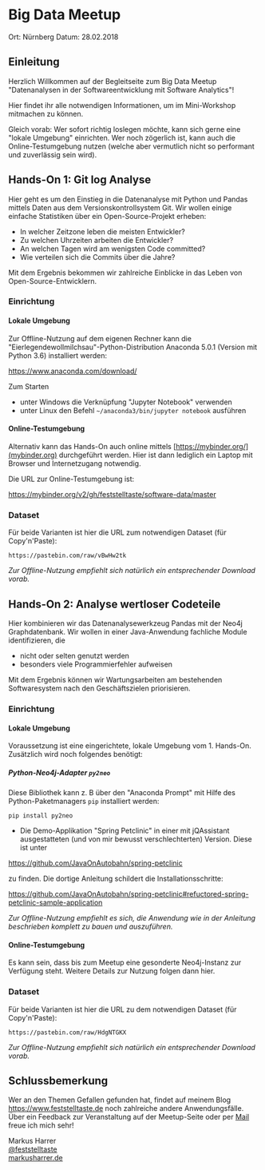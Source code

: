 # Big Data Meetup
Ort: Nürnberg
Datum: 28.02.2018

## Einleitung

Herzlich Willkommen auf der Begleitseite zum Big Data Meetup "Datenanalysen in der Softwareentwicklung mit Software Analytics"!

Hier findet ihr alle notwendigen Informationen, um im Mini-Workshop mitmachen zu können.

Gleich vorab: Wer sofort richtig loslegen möchte, kann sich gerne eine "lokale Umgebung" einrichten. Wer noch zögerlich ist, kann auch die Online-Testumgebung nutzen (welche aber vermutlich nicht so performant und zuverlässig sein wird).

## Hands-On 1: Git log Analyse

Hier geht es um den Einstieg in die Datenanalyse mit Python und Pandas mittels Daten aus dem Versionskontrollsystem Git. Wir wollen einige einfache Statistiken über ein Open-Source-Projekt erheben:

* In welcher Zeitzone leben die meisten Entwickler?
* Zu welchen Uhrzeiten arbeiten die Entwickler?
* An welchen Tagen wird am wenigsten Code committed?
* Wie verteilen sich die Commits über die Jahre?

Mit dem Ergebnis bekommen wir zahlreiche Einblicke in das Leben von Open-Source-Entwicklern.

### Einrichtung
#### Lokale Umgebung

Zur Offline-Nutzung auf dem eigenen Rechner kann die "Eierlegendewollmilchsau"-Python-Distribution Anaconda 5.0.1 (Version mit Python 3.6) installiert werden:

https://www.anaconda.com/download/

Zum Starten 
* unter Windows die Verknüpfung "Jupyter Notebook" verwenden
* unter Linux den Befehl `~/anaconda3/bin/jupyter notebook` ausführen


#### Online-Testumgebung

Alternativ kann das Hands-On auch online mittels [https://mybinder.org/](mybinder.org) durchgeführt werden. Hier ist dann lediglich ein Laptop mit Browser und Internetzugang notwendig.

Die URL zur Online-Testumgebung ist:

https://mybinder.org/v2/gh/feststelltaste/software-data/master

### Dataset

Für beide Varianten ist hier die URL zum notwendigen Dataset (für Copy'n'Paste):

```
https://pastebin.com/raw/vBwHw2tk
```

_Zur Offline-Nutzung empfiehlt sich natürlich ein entsprechender Download vorab._

## Hands-On 2: Analyse wertloser Codeteile

Hier kombinieren wir das Datenanalysewerkzeug Pandas mit der Neo4j Graphdatenbank. Wir wollen in einer Java-Anwendung fachliche Module identifizieren, die

* nicht oder selten genutzt werden
* besonders viele Programmierfehler aufweisen

Mit dem Ergebnis können wir Wartungsarbeiten am bestehenden Softwaresystem nach den Geschäftszielen priorisieren.

### Einrichtung
#### Lokale Umgebung

Voraussetzung ist eine eingerichtete, lokale Umgebung vom 1. Hands-On. Zusätzlich wird noch folgendes benötigt:

##### Python-Neo4j-Adapter `py2neo`
Diese Bibliothek kann z. B über den "Anaconda Prompt" mit Hilfe des Python-Paketmanagers `pip` installiert werden:

```
pip install py2neo
```

* Die Demo-Applikation "Spring Petclinic" in einer mit jQAssistant ausgestatteten (und von mir bewusst verschlechterten) Version. Diese ist unter

https://github.com/JavaOnAutobahn/spring-petclinic

zu finden. Die dortige Anleitung schildert die Installationsschritte:

https://github.com/JavaOnAutobahn/spring-petclinic#refuctored-spring-petclinic-sample-application

_Zur Offline-Nutzung empfiehlt es sich, die Anwendung wie in der Anleitung beschrieben komplett zu bauen und auszuführen._

#### Online-Testumgebung

Es kann sein, dass bis zum Meetup eine gesonderte Neo4j-Instanz zur Verfügung steht. Weitere Details zur Nutzung folgen dann hier.

### Dataset

Für beide Varianten ist hier die URL zu dem notwendigen Dataset (für Copy'n'Paste):

```
https://pastebin.com/raw/HdgNTGKX
```

_Zur Offline-Nutzung empfiehlt sich natürlich ein entsprechender Download vorab._



## Schlussbemerkung

Wer an den Themen Gefallen gefunden hat, findet auf meinem Blog https://www.feststelltaste.de noch zahlreiche andere Anwendungsfälle. Über ein Feedback zur Veranstaltung auf der Meetup-Seite oder per [Mail](mailto:meetup@markusharrer.de) freue ich mich sehr!  

  
Markus Harrer  
[@feststelltaste](https://www.twitter.com/feststelltaste)  
[markusharrer.de](http://www.markusharrer.de) 